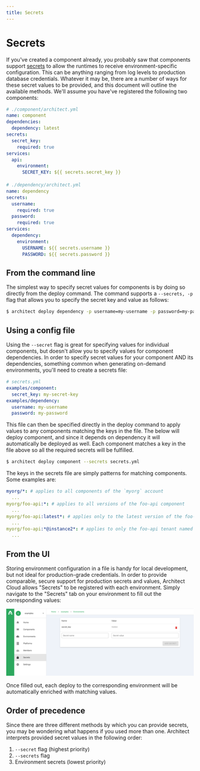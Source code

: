 ```yaml
---
title: Secrets
---
```


# Secrets

If you've created a component already, you probably saw that components support [secrets](/components/secrets) to allow the runtimes to receive environment-specific configuration. This can be anything ranging from log levels to production database credentials. Whatever it may be, there are a number of ways for these secret values to be provided, and this document will outline the available methods. We'll assume you have've registered the following two components:

```yaml
# ./component/architect.yml
name: component
dependencies:
  dependency: latest
secrets:
  secret_key:
    required: true
services:
  api:
    environment:
      SECRET_KEY: ${{ secrets.secret_key }}

# ./dependency/architect.yml
name: dependency
secrets:
  username:
    required: true
  password:
    required: true
services:
  dependency:
    environment:
      USERNAME: ${{ secrets.username }}
      PASSWORD: ${{ secrets.password }}
```

## From the command line

The simplest way to specify secret values for components is by doing so directly from the deploy command. The command supports a `--secrets, -p` flag that allows you to specify the secret key and value as follows:

```sh
$ architect deploy dependency -p username=my-username -p password=my-password
```

## Using a config file

Using the `--secret` flag is great for specifying values for individual components, but doesn't allow you to specify values for component dependencies. In order to specify secret values for your component AND its dependencies, something common when generating on-demand environments, you'll need to create a secrets file:

```yaml
# secrets.yml
examples/component:
  secret_key: my-secret-key
examples/dependency:
  username: my-username
  password: my-password
```

This file can then be specified directly in the deploy command to apply values to any components matching the keys in the file. The below will deploy component, and since it depends on dependency it will automatically be deployed as well. Each component matches a key in the file above so all the required secrets will be fulfilled.

```sh
$ architect deploy component --secrets secrets.yml
```

The keys in the secrets file are simply patterns for matching components. Some examples are:

```yaml
myorg/*: # applies to all components of the `myorg` account
  ...
myorg/foo-api:*: # applies to all versions of the foo-api component
  ...
myorg/foo-api:latest*: # applies only to the latest version of the foo-api component
  ...
myorg/foo-api:*@instance2*: # applies to only the foo-api tenant named "instance2"
  ...
```

## From the UI

Storing environment configuration in a file is handy for local development, but not ideal for production-grade credentials. In order to provide comparable, secure support for production secrets and values, Architect Cloud allows "Secrets" to be registered with each environment. Simply navigate to the "Secrets" tab on your environment to fill out the corresponding values:

![Secret Manager](./images/secret-manager-screenshot.png)

Once filled out, each deploy to the corresponding environment will be automatically enriched with matching values.

## Order of precedence

Since there are three different methods by which you can provide secrets, you may be wondering what happens if you used more than one. Architect interprets provided secret values in the following order:

1. `--secret` flag (highest priority)
2. `--secrets` flag
3. Environment secrets (lowest priority)
